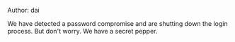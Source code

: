 Author: dai

We have detected a password compromise and are shutting down the login process.
But don't worry. We have a secret pepper.
